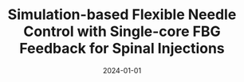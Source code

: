 ---
title: "Simulation-based Flexible Needle Control with Single-core FBG Feedback for Spinal Injections"
collection: publications
category: manuscripts
permalink: /publication/2024_tmrb
excerpt: ''
date: 2024-01-01
venue: 'IEEE Transactions on Medical Robotics and Bionics (T-MRB)'
paperurl: https://ieeexplore.ieee.org/document/10581411
citation: 'Wang, Y., Xu, Y., Kang, J., Fritz, J., and Iordachita, I. (2024). &quot;Simulation-based Flexible Needle Control with Single-core FBG Feedback for Spinal Injections.&quot; <i>IEEE Transactions on Medical Robotics and Bionics (T-MRB)</i>.'
---